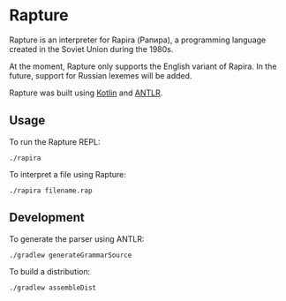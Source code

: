 # Rapture

Rapture is an interpreter for Rapira (Рапира), a programming language created in
the Soviet Union during the 1980s.

At the moment, Rapture only supports the English variant of Rapira. In the
future, support for Russian lexemes will be added.

Rapture was built using [Kotlin] and [ANTLR].

## Usage
To run the Rapture REPL:

```
./rapira
```

To interpret a file using Rapture:

```
./rapira filename.rap
```

## Development

To generate the parser using ANTLR:

```
./gradlew generateGrammarSource
```

To build a distribution:

```
./gradlew assembleDist
```

[Kotlin]: https://kotlinlang.org/
[ANTLR]: https://github.com/antlr/antlr4/

